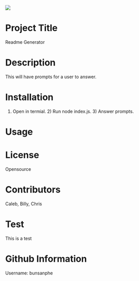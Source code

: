  [![](https://img.shields.io/badge/bunsanphe-readmeGen-brightgreen)](https://github.com/bunsanphe)
  # Project Title
  Readme Generator
  
  # Description
  This will have prompts for a user to answer.
  
  # Installation
  1) Open in termial.  2) Run node index.js. 3) Answer prompts.
  
  # Usage
  
  
  # License
  Opensource
  
  # Contributors
  Caleb, Billy, Chris
  
  # Test
  This is a test
  
  # Github Information
  Username: bunsanphe
  
  